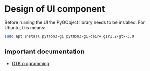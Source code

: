 # Design of UI component

Before running the UI the PyGObject library needs to be 
installed. For Ubuntu, this means:

```bash
sudo apt install python3-gi python3-gi-cairo gir1.2-gtk-3.0
```
## important documentation
* [GTK programming]()
